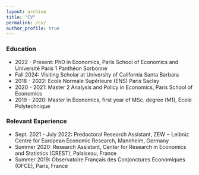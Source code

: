 ```yaml
---
layout: archive
title: "CV"
permalink: /cv/
author_profile: true
---
```


<div class="teaching">
  
  <h3>Education</h3>
  <ul>
    <li>2022 - Present: PhD in Economics, Paris School of Economics and Université Paris 1 Panthéon Sorbonne</li>
    <li>Fall 2024: Visiting Scholar at University of California Santa Barbara</li>
    <li>2018 - 2022: Ecole Normale Supérieure (ENS) Paris Saclay</li>
    <li>2020 - 2021: Master 2 Analysis and Policy in Economics, Paris School of Economics</li>
    <li>2019 - 2020: Master in Economics, first year of MSc. degree (M1), Ecole Polytechnique</li>
  </ul>

  <h3>Relevant Experience</h3>
  <ul>
    <li>Sept. 2021 - July 2022: Predoctoral Research Assistant, ZEW − Leibniz Centre for European Economic Research, Mannheim, Germany</li>
    <li>Summer 2020: Research Assistant, Center for Research in Economics and Statistics (CREST), Palaiseau, France</li>
    <li>Summer 2019: Observatoire Français des Conjonctures Economiques (OFCE), Paris, France</li>
  </ul>
</div>
